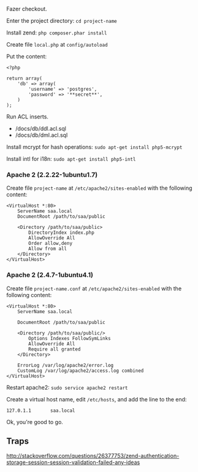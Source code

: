 Fazer checkout.

Enter the project directory: `cd project-name`

Install zend: `php composer.phar install`

Create file `local.php` at `config/autoload`

Put the content:

~~~
<?php

return array(
    'db' => array(
        'username' => 'postgres',
        'password' => '**secret**',
    )
);
~~~

Run ACL inserts.

* /docs/db/ddl.acl.sql
* /docs/db/dml.acl.sql

Install mcrypt for hash operations: `sudo apt-get install php5-mcrypt`

Install intl for i18n: `sudo apt-get install php5-intl`

### Apache 2 (2.2.22-1ubuntu1.7)

Create file `project-name` at `/etc/apache2/sites-enabled` with the following content:

~~~
<VirtualHost *:80>
	ServerName saa.local
	DocumentRoot /path/to/saa/public

	<Directory /path/to/saa/public>
		DirectoryIndex index.php
		AllowOverride All
		Order allow,deny
		Allow from all
	</Directory>
</VirtualHost>
~~~

### Apache 2 (2.4.7-1ubuntu4.1)

Create file `project-name.conf` at `/etc/apache2/sites-enabled` with the following content:

~~~
<VirtualHost *:80>
    ServerName saa.local

    DocumentRoot /path/to/saa/public

    <Directory /path/to/saa/public/>
        Options Indexes FollowSymLinks
        AllowOverride All
        Require all granted
    </Directory>

    ErrorLog /var/log/apache2/error.log
    CustomLog /var/log/apache2/access.log combined
</VirtualHost>
~~~

Restart apache2: `sudo service apache2 restart`

Create a virtual host name, edit `/etc/hosts`, and add the line to the end:

`127.0.1.1       saa.local`

Ok, you're good to go.

## Traps

<http://stackoverflow.com/questions/26377753/zend-authentication-storage-session-session-validation-failed-any-ideas>
